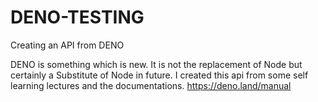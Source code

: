 # DENO-TESTING
Creating an API from DENO

DENO is something which is new. It is not the replacement of Node but certainly a Substitute of Node in future.
I created this api from some self learning lectures and the documentations. https://deno.land/manual

